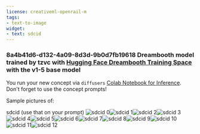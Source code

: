 ```yaml
---
license: creativeml-openrail-m
tags:
- text-to-image
widget:
- text: sdcid
---
```

### 8a4b41d6-d132-4a09-8d3d-9b0d7fb19618 Dreambooth model trained by tzvc with [Hugging Face Dreambooth Training Space](https://huggingface.co/spaces/multimodalart/dreambooth-training) with the v1-5 base model

You run your new concept via `diffusers` [Colab Notebook for Inference](https://colab.research.google.com/github/huggingface/notebooks/blob/main/diffusers/sd_dreambooth_inference.ipynb). Don't forget to use the concept prompts! 

Sample pictures of:
  
  
  
  
  
  
  
  
  
  
  
  
sdcid (use that on your prompt) 
![sdcid 0](https://huggingface.co/tzvc/8a4b41d6-d132-4a09-8d3d-9b0d7fb19618/resolve/main/concept_images/sdcid_%281%29.jpg)![sdcid 1](https://huggingface.co/tzvc/8a4b41d6-d132-4a09-8d3d-9b0d7fb19618/resolve/main/concept_images/sdcid_%282%29.jpg)![sdcid 2](https://huggingface.co/tzvc/8a4b41d6-d132-4a09-8d3d-9b0d7fb19618/resolve/main/concept_images/sdcid_%283%29.jpg)![sdcid 3](https://huggingface.co/tzvc/8a4b41d6-d132-4a09-8d3d-9b0d7fb19618/resolve/main/concept_images/sdcid_%284%29.jpg)![sdcid 4](https://huggingface.co/tzvc/8a4b41d6-d132-4a09-8d3d-9b0d7fb19618/resolve/main/concept_images/sdcid_%285%29.jpg)![sdcid 5](https://huggingface.co/tzvc/8a4b41d6-d132-4a09-8d3d-9b0d7fb19618/resolve/main/concept_images/sdcid_%286%29.jpg)![sdcid 6](https://huggingface.co/tzvc/8a4b41d6-d132-4a09-8d3d-9b0d7fb19618/resolve/main/concept_images/sdcid_%287%29.jpg)![sdcid 7](https://huggingface.co/tzvc/8a4b41d6-d132-4a09-8d3d-9b0d7fb19618/resolve/main/concept_images/sdcid_%288%29.jpg)![sdcid 8](https://huggingface.co/tzvc/8a4b41d6-d132-4a09-8d3d-9b0d7fb19618/resolve/main/concept_images/sdcid_%289%29.jpg)![sdcid 9](https://huggingface.co/tzvc/8a4b41d6-d132-4a09-8d3d-9b0d7fb19618/resolve/main/concept_images/sdcid_%2810%29.jpg)![sdcid 10](https://huggingface.co/tzvc/8a4b41d6-d132-4a09-8d3d-9b0d7fb19618/resolve/main/concept_images/sdcid_%2811%29.jpg)![sdcid 11](https://huggingface.co/tzvc/8a4b41d6-d132-4a09-8d3d-9b0d7fb19618/resolve/main/concept_images/sdcid_%2812%29.jpg)![sdcid 12](https://huggingface.co/tzvc/8a4b41d6-d132-4a09-8d3d-9b0d7fb19618/resolve/main/concept_images/sdcid_%2813%29.jpg)
